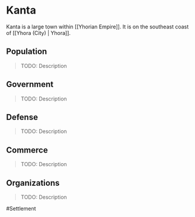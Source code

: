 # Kanta
Kanta is a large town within [[Yhorian Empire]]. It is on the southeast coast of [[Yhora (City) | Yhora]].

## Population
> TODO: Description

## Government
> TODO: Description

## Defense
> TODO: Description

## Commerce
> TODO: Description

## Organizations
> TODO: Description

#Settlement 
